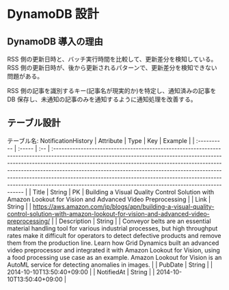# DynamoDB 設計

## DynamoDB 導入の理由

RSS 側の更新日時と、バッチ実行時間を比較して、更新差分を検知している。
RSS 側の更新日時が、後から更新されるパターンで、更新差分を検知できない問題がある。

RSS 側の記事を識別するキー(記事名が現実的か)を特定し、通知済みの記事を DB 保存し、未通知の記事のみを通知するように通知処理を改善する。

## テーブル設計

テーブル名: NotificationHistory
| Attribute | Type | Key | Example |
| :---------- | :----- | :-- | :------------------------------------------------------------------------------------------------------------------------------------------------------------------------------------------------------------------------------------------------------------------------------------------------------------------------------------------------------------------------------------------------------------------------------------------------------------------------- |
| Title | String | PK | Building a Visual Quality Control Solution with Amazon Lookout for Vision and Advanced Video Preprocessing |
| Link | String | | https://aws.amazon.com/jp/blogs/apn/building-a-visual-quality-control-solution-with-amazon-lookout-for-vision-and-advanced-video-preprocessing/ |
| Description | String | | Conveyor belts are an essential material handling tool for various industrial processes, but high throughput rates make it difficult for operators to detect defective products and remove them from the production line. Learn how Grid Dynamics built an advanced video preprocessor and integrated it with Amazon Lookout for Vision, using a food processing use case as an example. Amazon Lookout for Vision is an AutoML service for detecting anomalies in images. |
| PubDate | String | | 2014-10-10T13:50:40+09:00 |
| NotifiedAt | String | | 2014-10-10T13:50:40+09:00 |
